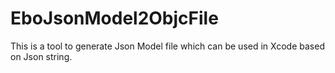 # EboJsonModel2ObjcFile
This is a tool to generate Json Model file which can be used in Xcode based on Json string. 
